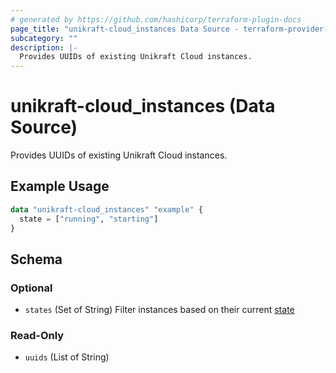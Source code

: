 ```yaml
---
# generated by https://github.com/hashicorp/terraform-plugin-docs
page_title: "unikraft-cloud_instances Data Source - terraform-provider-unikraft-cloud"
subcategory: ""
description: |-
  Provides UUIDs of existing Unikraft Cloud instances.
---
```


# unikraft-cloud_instances (Data Source)

Provides UUIDs of existing Unikraft Cloud instances.

## Example Usage

```terraform
data "unikraft-cloud_instances" "example" {
  state = ["running", "starting"]
}
```

<!-- schema generated by tfplugindocs -->
## Schema

### Optional

- `states` (Set of String) Filter instances based on their current [state](https://docs.kraft.cloud/002-rest-api-v1-instances.html#instance-states)

### Read-Only

- `uuids` (List of String)
